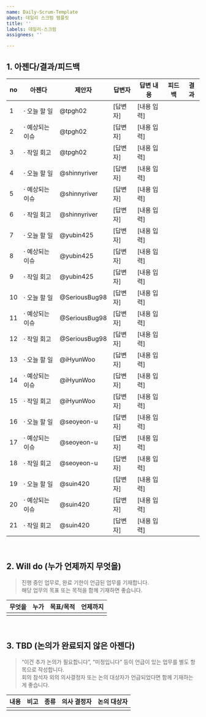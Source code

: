 ```yaml
---
name: Daily-Scrum-Template
about: 데일리 스크럼 템플릿
title: ''
labels: 데일리-스크럼
assignees: ''

---
```


## 1. 아젠다/결과/피드백

| no | 아젠다 | 제안자 | 답변자 | 답변 내용 | 피드백 | 결과 |
|----|--------|--------|--------|------------|---------|--------|
| 1 | · 오늘 할 일 | @tpgh02 | [답변자] | [내용 입력] |  |  |
| 2 | · 예상되는 이슈 | @tpgh02 | [답변자] | [내용 입력] |  |  |
| 3 | · 작일 회고 | @tpgh02  | [답변자] | [내용 입력] |  |  |
| 4 | · 오늘 할 일 | @shinnyriver  | [답변자] | [내용 입력] |  |  |
| 5  | · 예상되는 이슈 | @shinnyriver  | [답변자] | [내용 입력] |  |  |
| 6  | · 작일 회고 | @shinnyriver | [답변자] | [내용 입력] |  |  |
| 7  | · 오늘 할 일 | @yubin425   | [답변자] | [내용 입력] |  |  |
| 8  | · 예상되는 이슈 | @yubin425  | [답변자] | [내용 입력] |  |  |
| 9  | · 작일 회고 | @yubin425  | [답변자] | [내용 입력] |  |  |
| 10  | · 오늘 할 일 | @SeriousBug98  | [답변자] | [내용 입력] |  |  |
| 11  | · 예상되는 이슈 | @SeriousBug98 | [답변자] | [내용 입력] |  |  |
| 12 | · 작일 회고 | @SeriousBug98  | [답변자] | [내용 입력] |  |  |
| 13 | · 오늘 할 일 | @iHyunWoo  | [답변자] | [내용 입력] |  |  |
| 14  | · 예상되는 이슈 | @iHyunWoo | [답변자] | [내용 입력] |  |  |
| 15 | · 작일 회고 | @iHyunWoo | [답변자] | [내용 입력] |  |  |
| 16  | · 오늘 할 일 | @seoyeon-u  | [답변자] | [내용 입력] |  |  |
| 17  | · 예상되는 이슈 | @seoyeon-u | [답변자] | [내용 입력] |  |  |
| 18  | · 작일 회고 | @seoyeon-u | [답변자] | [내용 입력] |  |  |
| 19  | · 오늘 할 일 | @suin420  | [답변자] | [내용 입력] |  |  |
| 20  | · 예상되는 이슈 | @suin420  | [답변자] | [내용 입력] |  |  |
| 21  | · 작일 회고 | @suin420  | [답변자] | [내용 입력] |  |  |

<br />

## 2. Will do (누가 언제까지 무엇을)

> 진행 중인 업무로, 완료 기한이 언급된 업무를 기재합니다.  
> 해당 업무의 목표 또는 목적을 함께 기재하면 좋습니다.

| 무엇을              | 누가   | 목표/목적     | 언제까지 |
|---------------------|--------|----------------|-----------|
|  |  |  |  |

<br />

## 3. TBD (논의가 완료되지 않은 아젠다)

> “이건 추가 논의가 필요합니다”, “미정입니다” 등이 언급이 있는 업무를 별도 항목으로 작성합니다.  
> 회의 참석자 외의 의사결정자 또는 논의 대상자가 언급되었다면 함께 기재하는 게 좋습니다.

| 내용 | 비고 | 종류 | 의사 결정자 | 논의 대상자 |
|------|------|------|----------------|----------------|
|  |  |  |  |  |
